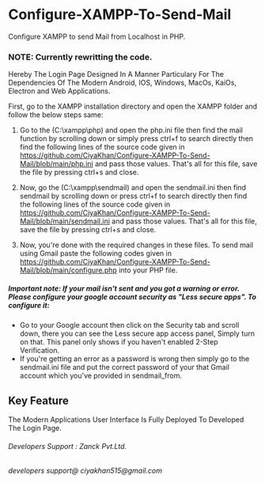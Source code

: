 # Configure-XAMPP-To-Send-Mail
Configure XAMPP to send Mail from Localhost in PHP.

### NOTE: Currently rewritting the code.
Hereby The Login Page Designed In A Manner Particulary For The Dependencies Of The Modern Android, IOS, Windows, MacOs, KaiOs, Electron and Web Applications.

First, go to the XAMPP installation directory and open the XAMPP folder and follow the below steps same:

1. Go to the (C:\xampp\php) and open the php.ini file then find the mail function by scrolling down or simply press ctrl+f to search directly then find the following lines of the source code given in https://github.com/CiyaKhan/Configure-XAMPP-To-Send-Mail/blob/main/php.ini and pass those values.
That's all for this file, save the file by pressing ctrl+s and close.

2. Now, go the (C:\xampp\sendmail) and open the sendmail.ini  then find sendmail by scrolling down or press ctrl+f to search directly then find the following lines of the source code given in https://github.com/CiyaKhan/Configure-XAMPP-To-Send-Mail/blob/main/sendmail.ini and pass those values.
That's all for this file, save the file by pressing ctrl+s and close.

3. Now, you're done with the required changes in these files. To send mail using Gmail paste the following codes given in https://github.com/CiyaKhan/Configure-XAMPP-To-Send-Mail/blob/main/configure.php into your PHP file.

##### Important note: If your mail isn't sent and you got a warning or error. Please configure your google account security as "Less secure apps". To configure it:
- Go to your Google account then click on the Security tab and scroll down, there you can see the Less secure app access panel, Simply turn on that. This panel only shows if you haven't enabled 2-Step Verification.
- If you're getting an error as a password is wrong then simply go to the sendmail.ini file and put the correct password of your that Gmail account which you've provided in sendmail_from.

## Key Feature
The Modern Applications User Interface Is Fully Deployed To Developed The Login Page.

###### Developers Support : Zanck Pvt.Ltd.
_developers support@ ciyakhan515@gmail.com_
